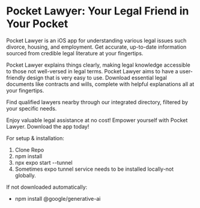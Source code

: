 # Pocket Lawyer: Your Legal Friend in Your Pocket

Pocket Lawyer is an iOS app for understanding various legal issues such divorce, housing, and employment. Get accurate, up-to-date information sourced from credible legal literature at your fingertips. 

Pocket Lawyer explains things clearly, making legal knowledge accessible to those not well-versed in legal terms. Pocket Lawyer aims to have a user-friendly design that is very easy to use. Download essential legal documents like contracts and wills, complete with helpful explanations all at your fingertips.

Find qualified lawyers nearby through our integrated directory, filtered by your specific needs.

Enjoy valuable legal assistance at no cost! Empower yourself with Pocket Lawyer. Download the app today!

For setup & installation:
1. Clone Repo
2. npm install
3. npx expo start --tunnel
4. Sometimes expo tunnel service needs to be installed locally-not globally.

If not downloaded automatically:
- npm install @google/generative-ai

